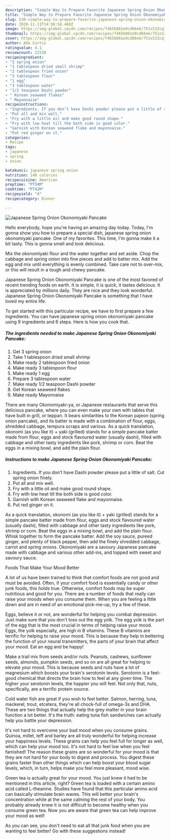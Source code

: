 ```yaml
---
description: "Simple Way to Prepare Favorite Japanese Spring Onion Okonomiyaki Pancake"
title: "Simple Way to Prepare Favorite Japanese Spring Onion Okonomiyaki Pancake"
slug: 530-simple-way-to-prepare-favorite-japanese-spring-onion-okonomiyaki-pancake
date: 2020-11-11T14:58:54.468Z
image: https://img-global.cpcdn.com/recipes/f465b861e9cd66e6/751x532cq70/japanese-spring-onion-okonomiyaki-pancake-recipe-main-photo.jpg
thumbnail: https://img-global.cpcdn.com/recipes/f465b861e9cd66e6/751x532cq70/japanese-spring-onion-okonomiyaki-pancake-recipe-main-photo.jpg
cover: https://img-global.cpcdn.com/recipes/f465b861e9cd66e6/751x532cq70/japanese-spring-onion-okonomiyaki-pancake-recipe-main-photo.jpg
author: Ada Curtis
ratingvalue: 4.1
reviewcount: 22538
recipeingredient:
- "3 spring onion"
- "1 tablespoon dried small shrimp"
- "2 tablespoon fried onion"
- "3 tablespoon flour"
- "1 egg"
- "3 tablespoon water"
- "1/2 teaspoon Dashi powder"
- " Korean seaweed flakes"
- " Mayonnaise"
recipeinstructions:
- "Ingredients. If you don’t have Dashi powder please put a little of salt. Cut spring onion finely."
- "Put all and mix well."
- "Fry with a little oil and make good round shape."
- "Fry with low heat till the both side is good color."
- "Garnish with Korean seaweed flake and mayonnaise."
- "Put red ginger on it."
categories:
- Recipe
tags:
- japanese
- spring
- onion

katakunci: japanese spring onion 
nutrition: 148 calories
recipecuisine: American
preptime: "PT34M"
cooktime: "PT42M"
recipeyield: "4"
recipecategory: Dinner

---
```



![Japanese Spring Onion Okonomiyaki Pancake](https://img-global.cpcdn.com/recipes/f465b861e9cd66e6/751x532cq70/japanese-spring-onion-okonomiyaki-pancake-recipe-main-photo.jpg)

Hello everybody, hope you're having an amazing day today. Today, I'm gonna show you how to prepare a special dish, japanese spring onion okonomiyaki pancake. One of my favorites. This time, I'm gonna make it a bit tasty. This is gonna smell and look delicious.

Mix the okonomiyaki flour and the water together and set aside. Chop the cabbage and spring onion into fine pieces and add to batter mix. Add the egg and mix until everything is evenly combined. Take care not to over-mix, or this will result in a tough and chewy pancake.

Japanese Spring Onion Okonomiyaki Pancake is one of the most favored of recent trending foods on earth. It is simple, it is quick, it tastes delicious. It is appreciated by millions daily. They are nice and they look wonderful. Japanese Spring Onion Okonomiyaki Pancake is something that I have loved my entire life.


To get started with this particular recipe, we have to first prepare a few ingredients. You can have japanese spring onion okonomiyaki pancake using 9 ingredients and 6 steps. Here is how you cook that.

<!--inarticleads1-->

##### The ingredients needed to make Japanese Spring Onion Okonomiyaki Pancake:

1. Get 3 spring onion
1. Take 1 tablespoon dried small shrimp
1. Make ready 2 tablespoon fried onion
1. Make ready 3 tablespoon flour
1. Make ready 1 egg
1. Prepare 3 tablespoon water
1. Make ready 1/2 teaspoon Dashi powder
1. Get  Korean seaweed flakes
1. Make ready  Mayonnaise


There are many Okonomiyaki-ya, or Japanese restaurants that serve this delicious pancake, where you can even make your own with tables that have built in grill, or teppan. It bears similarities to the Korean pajeon (spring onion pancake), and its batter is made with a combination of flour, eggs, shredded cabbage, tempura scraps and various. As a quick translation, okonomi (as you like it) + yaki (grilled) stands for a simple pancake batter made from flour, eggs and stock flavoured water (usually dashi), filled with cabbage and other tasty ingredients like pork, shrimp or corn. Beat the eggs in a mixing bowl, and add the plain flour. 

<!--inarticleads2-->

##### Instructions to make Japanese Spring Onion Okonomiyaki Pancake:

1. Ingredients. If you don’t have Dashi powder please put a little of salt. Cut spring onion finely.
1. Put all and mix well.
1. Fry with a little oil and make good round shape.
1. Fry with low heat till the both side is good color.
1. Garnish with Korean seaweed flake and mayonnaise.
1. Put red ginger on it.


As a quick translation, okonomi (as you like it) + yaki (grilled) stands for a simple pancake batter made from flour, eggs and stock flavoured water (usually dashi), filled with cabbage and other tasty ingredients like pork, shrimp or corn. Beat the eggs in a mixing bowl, and add the plain flour. Whisk together to form the pancake batter. Add the soy sauce, pureed ginger, and plenty of black pepper, then add the finely shredded cabbage, carrot and spring onions. Okonomiyaki are a savoury Japanese pancake made with cabbage and various other add-ins, and topped with sweet and savoury sauce. 

Foods That Make Your Mood Better


A lot of us have been trained to think that comfort foods are not good and must be avoided. Often, if your comfort food is essentially candy or other junk foods, this holds true. Otherwise, comfort foods may be super nutritious and good for you. There are a number of foods that really can raise your moods when you consume them. When you are feeling a little down and are in need of an emotional pick-me-up, try a few of these.

Eggs, believe it or not, are wonderful for helping you combat depression. Just make sure that you don't toss out the egg yolk. The egg yolk is the part of the egg that is the most crucial in terms of helping raise your mood. Eggs, the yolk especially, are high in B vitamins. These B vitamins are terrific for helping to raise your mood. This is because they help in bettering the function of your neural transmitters, the parts of your brain that affect your mood. Eat an egg and be happy!

Make a trail mix from seeds and/or nuts. Peanuts, cashews, sunflower seeds, almonds, pumpkin seeds, and so on are all great for helping to elevate your mood. This is because seeds and nuts have a lot of magnesium which boosts your brain's serotonin levels. Serotonin is a feel-good chemical that directs the brain how to feel at any given time. The higher your serotonin levels, the happier you will feel. Not only that, nuts, specifically, are a terrific protein source.

Cold water fish are great if you wish to feel better. Salmon, herring, tuna, mackerel, trout, etcetera, they're all chock-full of omega-3s and DHA. These are two things that actually help the grey matter in your brain function a lot better. It's the truth: eating tuna fish sandwiches can actually help you battle your depression. 

It's not hard to overcome your bad mood when you consume grains. Quinoa, millet, teff and barley are all truly wonderful for helping increase your happiness levels. These grains can help you feel full for longer as well, which can help your mood too. It's not hard to feel low when you feel famished! The reason these grains are so wonderful for your mood is that they are not hard for your body to digest and process. You digest these grains faster than other things which can help boost your blood sugar levels, which, in turn, helps make you feel more pleasant, mood wise.

Green tea is actually great for your mood. You just knew it had to be mentioned in this article, right? Green tea is loaded with a certain amino acid called L-theanine. Studies have found that this particular amino acid can basically stimulate brain waves. This will better your brain's concentration while at the same calming the rest of your body. You probably already knew it is not difficult to become healthy when you consume green tea. Now you are aware that green tea can help improve your mood as well!

As you can see, you don't need to eat all that junk food when you are wanting to feel better! Go  with  these suggestions  instead!

